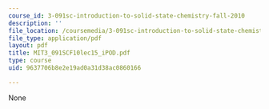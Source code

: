 ```yaml
---
course_id: 3-091sc-introduction-to-solid-state-chemistry-fall-2010
description: ''
file_location: /coursemedia/3-091sc-introduction-to-solid-state-chemistry-fall-2010/9637706b8e2e19ad0a31d38ac0860166_MIT3_091SCF10lec15_iPOD.pdf
file_type: application/pdf
layout: pdf
title: MIT3_091SCF10lec15_iPOD.pdf
type: course
uid: 9637706b8e2e19ad0a31d38ac0860166

---
```

None
